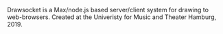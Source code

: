 
Drawsocket is a Max/node.js based server/client system for drawing to web-browsers. Created at the Univeristy for Music and Theater Hamburg, 2019.
